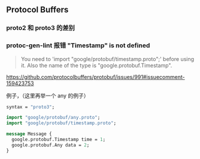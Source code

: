 ## Protocol Buffers

### proto2 和 proto3 的差别

### protoc-gen-lint 报错 "Timestamp" is not defined

> You need to 'import "google/protobuf/timestamp.proto";' before using it. Also the name of the type is "google.protobuf.Timestamp".

https://github.com/protocolbuffers/protobuf/issues/991#issuecomment-159423753

例子，（这里再举一个 any 的例子）

```proto
syntax = "proto3";

import "google/protobuf/any.proto";
import "google/protobuf/timestamp.proto";

message Message {
  google.protobuf.Timestamp time = 1;
  google.protobuf.Any data = 2;
}
```
